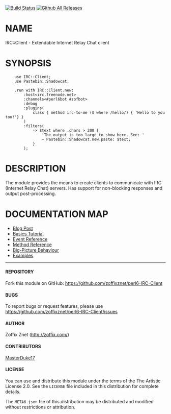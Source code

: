 [![Build Status](https://travis-ci.org/zoffixznet/perl6-IRC-Client.svg)](https://travis-ci.org/zoffixznet/perl6-IRC-Client)
[![Github All Releases](https://img.shields.io/github/downloads/atom/atom/total.svg)](https://github.com/zoffixznet/perl6-IRC-Client/releases)
# NAME

IRC::Client - Extendable Internet Relay Chat client

# SYNOPSIS

```perl6
    use IRC::Client;
    use Pastebin::Shadowcat;

    .run with IRC::Client.new:
        :host<irc.freenode.net>
        :channels<#perl6bot #zofbot>
        :debug
        :plugins(
            class { method irc-to-me ($ where /hello/) { 'Hello to you too!'} }
        )
        :filters(
            -> $text where .chars > 200 {
                'The output is too large to show here. See: '
                ~ Pastebin::Shadowcat.new.paste: $text;
            }
        );
```

# DESCRIPTION

The module provides the means to create clients to communicate with
IRC (Internet Relay Chat) servers. Has support for non-blocking responses
and output post-processing.

# DOCUMENTATION MAP

* [Blog Post](http://perl6.party/post/IRC-Client-Perl-6-Multi-Server-IRC-Module)
* [Basics Tutorial](docs/01-basics.md)
* [Event Reference](docs/02-event-reference.md)
* [Method Reference](docs/03-method-reference.md)
* [Big-Picture Behaviour](docs/04-big-picture-behaviour.md)
* [Examples](examples/)

---

#### REPOSITORY

Fork this module on GitHub:
https://github.com/zoffixznet/perl6-IRC-Client

#### BUGS

To report bugs or request features, please use
https://github.com/zoffixznet/perl6-IRC-Client/issues

#### AUTHOR

Zoffix Znet (http://zoffix.com/)

#### CONTRIBUTORS

[MasterDuke17](https://github.com/zoffixznet/perl6-IRC-Client/commits?author=MasterDuke17)

#### LICENSE

You can use and distribute this module under the terms of the
The Artistic License 2.0. See the `LICENSE` file included in this
distribution for complete details.

The `META6.json` file of this distribution may be distributed and modified
without restrictions or attribution.
